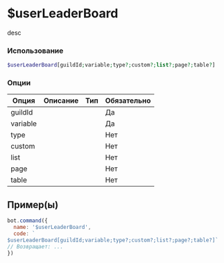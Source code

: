 # $userLeaderBoard
desc
### Использование
```php
$userLeaderBoard[guildId;variable;type?;custom?;list?;page?;table?]
```

### Опции

| Опция | Описание | Тип | Обязательно |
|--------|-------------|------|----------|
| guildId |  |  | Да | 
| variable |  |  | Да | 
| type |  |  | Нет |
| custom |  |  | Нет |
| list |  |  | Нет |
| page |  |  | Нет |
| table |  |  | Нет |
## Пример(ы)

```javascript
bot.command({
  name: '$userLeaderBoard',
  code: `
$userLeaderBoard[guildId;variable;type?;custom?;list?;page?;table?]`
// Возвращает: ...
})
```